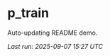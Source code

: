 # p_train

Auto-updating README demo.

<!--START_SECTION:status-->
_Last run: 2025-09-07 15:27 UTC_
<!--END_SECTION:status-->






















































































































































































































































































































































































